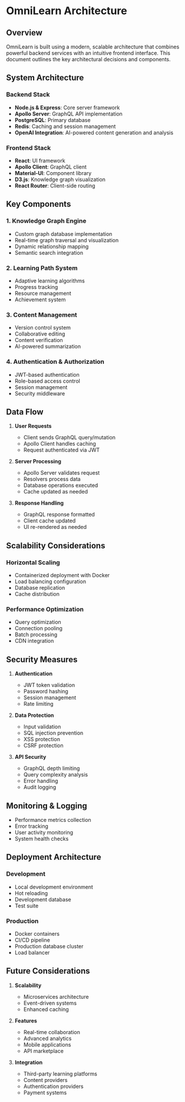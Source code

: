 # OmniLearn Architecture

## Overview
OmniLearn is built using a modern, scalable architecture that combines powerful backend services with an intuitive frontend interface. This document outlines the key architectural decisions and components.

## System Architecture

### Backend Stack
- **Node.js & Express**: Core server framework
- **Apollo Server**: GraphQL API implementation
- **PostgreSQL**: Primary database
- **Redis**: Caching and session management
- **OpenAI Integration**: AI-powered content generation and analysis

### Frontend Stack
- **React**: UI framework
- **Apollo Client**: GraphQL client
- **Material-UI**: Component library
- **D3.js**: Knowledge graph visualization
- **React Router**: Client-side routing

## Key Components

### 1. Knowledge Graph Engine
- Custom graph database implementation
- Real-time graph traversal and visualization
- Dynamic relationship mapping
- Semantic search integration

### 2. Learning Path System
- Adaptive learning algorithms
- Progress tracking
- Resource management
- Achievement system

### 3. Content Management
- Version control system
- Collaborative editing
- Content verification
- AI-powered summarization

### 4. Authentication & Authorization
- JWT-based authentication
- Role-based access control
- Session management
- Security middleware

## Data Flow

1. **User Requests**
   - Client sends GraphQL query/mutation
   - Apollo Client handles caching
   - Request authenticated via JWT

2. **Server Processing**
   - Apollo Server validates request
   - Resolvers process data
   - Database operations executed
   - Cache updated as needed

3. **Response Handling**
   - GraphQL response formatted
   - Client cache updated
   - UI re-rendered as needed

## Scalability Considerations

### Horizontal Scaling
- Containerized deployment with Docker
- Load balancing configuration
- Database replication
- Cache distribution

### Performance Optimization
- Query optimization
- Connection pooling
- Batch processing
- CDN integration

## Security Measures

1. **Authentication**
   - JWT token validation
   - Password hashing
   - Session management
   - Rate limiting

2. **Data Protection**
   - Input validation
   - SQL injection prevention
   - XSS protection
   - CSRF protection

3. **API Security**
   - GraphQL depth limiting
   - Query complexity analysis
   - Error handling
   - Audit logging

## Monitoring & Logging

- Performance metrics collection
- Error tracking
- User activity monitoring
- System health checks

## Deployment Architecture

### Development
- Local development environment
- Hot reloading
- Development database
- Test suite

### Production
- Docker containers
- CI/CD pipeline
- Production database cluster
- Load balancer

## Future Considerations

1. **Scalability**
   - Microservices architecture
   - Event-driven systems
   - Enhanced caching

2. **Features**
   - Real-time collaboration
   - Advanced analytics
   - Mobile applications
   - API marketplace

3. **Integration**
   - Third-party learning platforms
   - Content providers
   - Authentication providers
   - Payment systems
